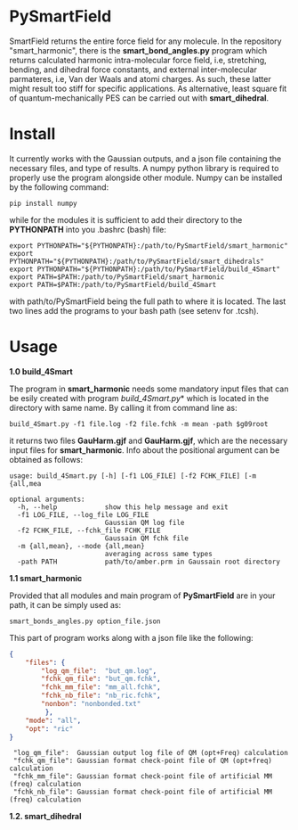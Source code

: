 # PySmartField

SmartField returns the entire force field for any molecule.
In the repository "smart_harmonic", there is the **smart_bond_angles.py** program which returns calculated harmonic intra-molecular force field, i.e, stretching, bending, and dihedral force constants, and external inter-molecular parmateres, i.e, Van der Waals and atomi charges. As such, these latter might result too stiff for specific applications. 
As alternative, least square fit of quantum-mechanically PES can be carried out with **smart_dihedral**.  

# Install 

It currently works with the Gaussian outputs, and a json file containing the necessary files, and type of results.
A numpy python library is required to properly use the program alongside other module.
Numpy can be installed by the following command:
```
pip install numpy
```
while for the modules it is sufficient to add their directory to the **PYTHONPATH** into you .bashrc (bash) file:
```
export PYTHONPATH="${PYTHONPATH}:/path/to/PySmartField/smart_harmonic"
export PYTHONPATH="${PYTHONPATH}:/path/to/PySmartField/smart_dihedrals"
export PYTHONPATH="${PYTHONPATH}:/path/to/PySmartField/build_4Smart"
export PATH=$PATH:/path/to/PySmartField/smart_harmonic
export PATH=$PATH:/path/to/PySmartField/build_4Smart
```
with path/to/PySmartField being the full path to where it is located. 
The last two lines add the programs to your bash path (see setenv for .tcsh).

# Usage 


**1.0 build_4Smart**

The program in **smart_harmonic** needs some mandatory input files that can be esily created 
with program *build_4Smart.py** which is located in the directory with same name.
By calling it from command line as:
```
build_4Smart.py -f1 file.log -f2 file.fchk -m mean -path $g09root
```
it returns two files **GauHarm.gjf** and **GauHarm.gjf**, which are the 
necessary input files for **smart_harmonic**. Info about the positional argument can be obtained as follows:
```
usage: build_4Smart.py [-h] [-f1 LOG_FILE] [-f2 FCHK_FILE] [-m {all,mea

optional arguments:
  -h, --help            show this help message and exit
  -f1 LOG_FILE, --log_file LOG_FILE
                        Gaussian QM log file 
  -f2 FCHK_FILE, --fchk_file FCHK_FILE
                        Gaussain QM fchk file
  -m {all,mean}, --mode {all,mean}
                        averaging across same types
  -path PATH            path/to/amber.prm in Gaussain root directory
```

**1.1 smart_harmonic**

Provided that all modules and main program of **PySmartField** are in your path,
it can be simply used as:
```
smart_bonds_angles.py option_file.json
```
This part of program works along with a json file like the following:

```json
{
    "files": {
        "log_qm_file":  "but_qm.log",
        "fchk_qm_file": "but_qm.fchk",
        "fchk_mm_file": "mm_all.fchk",
        "fchk_nb_file": "nb_ric.fchk",
        "nonbon": "nonbonded.txt"
         },
    "mode": "all",
    "opt": "ric"
}
```

```
 "log_qm_file":  Gaussian output log file of QM (opt+Freq) calculation
 "fchk_qm_file": Gaussian format check-point file of QM (opt+freq) calculation
 "fchk_mm_file": Gaussian format check-point file of artificial MM (freq) calculation
 "fchk_nb_file": Gaussian format check-point file of artificial MM (freq) calculation
```



**1.2. smart_dihedral**



